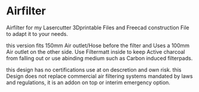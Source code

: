 # Airfilter
Airfilter for my Lasercutter
3Dprintable Files
and Freecad construction File to adapt it to your needs.

this version fits 150mm Air outlet/Hose before the filter and Uses a 100mm Air outlet on the other side.
Use Filtermatt inside to keep Active charcoal from falling out or use abinding medium such as Carbon induced filterpads.

this design has no certifications use at on descretion and own risk.
this Design does not replace commercial air filtering systems mandated by laws and regulations, it is an addon on top or interim emergency option.
